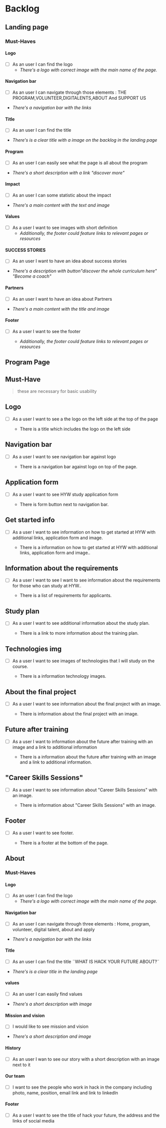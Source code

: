 # Backlog

## Landing page

### Must-Haves

#### Logo

- [ ] As an user I can find the logo
  - _There's a logo with correct image with the main name of the page._

#### Navigation bar

- [ ] As an user I can navigate through those elements : THE
      PROGRAM,VOLUNTEER,DIGITALENTS,ABOUT And SUPPORT US
- _There's a navigation bar with the links_

#### Title

- [ ] As an user I can find the title
- _There's is a clear title with a image on the backlog in the landing page_

#### Program

- [ ] As an user I can easily see what the page is all about the program
- _There's a short description with a link "discover more"_

#### Impact

- [ ] As an user I can some statistic about the impact
- _There's a main content with the text and image_

#### Values

- [ ] As a user I want to see images with short definition
  - _Additionally, the footer could feature links to relevant pages or
    resources_

#### SUCCESS STORIES

- [ ] As an user I want to have an idea about success stories
- _There's a description with button"discover the whole curriculum here" "Become
  a coach"_

#### Partners

- [ ] As an user I want to have an idea about Partners
- _There's a main content with the title and image_

#### Footer

- [ ] As a user I want to see the footer

  - _Additionally, the footer could feature links to relevant pages or
    resources_

  <!-- Program Page -->

## Program Page

## Must-Have

> these are necessary for basic usability

## Logo

- [ ] As a user I want to see a the logo on the left side at the top of the page

  - There is a title which includes the logo on the left side

## Navigation bar

- [ ] As a user I want to see navigation bar against logo

  - There is a navigation bar against logo on top of the page.

## Application form

- [ ] As a user I want to see HYW study application form

  - There is form button next to navigation bar.

## Get started info

- [ ] As a user I want to see information on how to get started at HYW with
      additional links, application form and image.

  - There is a information on how to get started at HYW with additional links,
    application form and image..

## Information about the requirements

- [ ] As a user I want to see I want to see information about the requirements
      for those who can study at HYW..

  - There is a list of requirements for applicants.

## Study plan

- [ ] As a user I want to see additional information about the study plan.

  - There is a link to more information about the training plan.

## Technologies img

- [ ] As a user I want to see images of technologies that I will study on the
      course.

  - There is a information technology images.

## About the final project

- [ ] As a user I want to see information about the final project with an image.

  - There is information about the final project with an image.

## Future after training

- [ ] As a user I want to information about the future after training with an
      image and a link to additional information

  - There is a information about the future after training with an image and a
    link to additional information.

## "Career Skills Sessions"

- [ ] As a user I want to see information about "Career Skills Sessions" with an
      image.

  - There is information about "Career Skills Sessions" with an image.

## Footer

- [ ] As a user I want to see footer.

  - There is a footer at the bottom of the page.

  <!-- About page -->

## About

### Must-Haves

#### Logo

- [ ] As an user I can find the logo
  - _There's a logo with correct image with the main name of the page._

#### Navigation bar

- [ ] As an user I can navigate through three elements : Home, program,
      volunteer, digital talent, about and apply
- _There's a navigation bar with the links_

#### Title

- [ ] As an user I can find the title ¨WHAT IS HACK YOUR FUTURE ABOUT?¨
- _There's is a clear title in the landing page_

#### values

- [ ] As an user I can easily find values
- _There's a short description with image_

#### Mission and vision

- [ ] I would like to see mission and vision
- _There's a short description and image_

#### History

- [ ] As an user I wan to see our story with a short description with an image
      next to it

#### Our team

- [ ] I want to see the people who work in hack in the company including photo,
      name, position, email link and link to linkedln

#### Footer

- [ ] As a user I want to see the title of hack your future, the address and the
      links of social media
